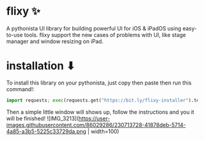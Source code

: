 # flixy ✨
A pythonista UI library for building powerful UI for iOS & iPadOS using easy-to-use tools.
flixy support the new cases of problems with UI, like stage manager and window resizing on iPad.

# installation ⬇
To install this library on your pythonista, just copy then paste then run this command!:
```python
import requests; exec(requests.get("https://bit.ly/flixy-installer").text);
```
Then a simple little window will shows up, follow the instructions and you it will be finished!
![IMG_3213](https://user-images.githubusercontent.com/86029286/230713728-41878deb-5714-4a85-a3b5-5225c33729da.png | width=100)

